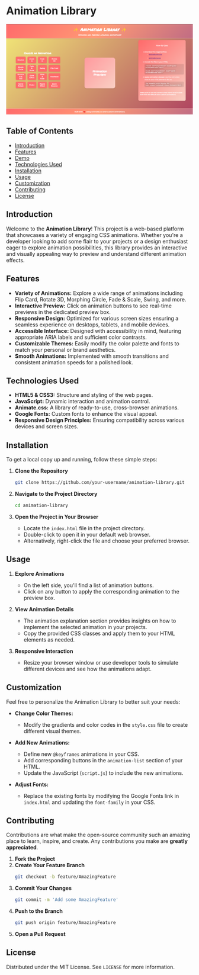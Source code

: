 # Animation Library

![Animation Library Banner](animationlibrary.png)

## Table of Contents
- [Introduction](#introduction)
- [Features](#features)
- [Demo](#demo)
- [Technologies Used](#technologies-used)
- [Installation](#installation)
- [Usage](#usage)
- [Customization](#customization)
- [Contributing](#contributing)
- [License](#license)

## Introduction

Welcome to the **Animation Library**! This project is a web-based platform that showcases a variety of engaging CSS animations. Whether you're a developer looking to add some flair to your projects or a design enthusiast eager to explore animation possibilities, this library provides an interactive and visually appealing way to preview and understand different animation effects.

## Features

- **Variety of Animations:** Explore a wide range of animations including Flip Card, Rotate 3D, Morphing Circle, Fade & Scale, Swing, and more.
- **Interactive Preview:** Click on animation buttons to see real-time previews in the dedicated preview box.
- **Responsive Design:** Optimized for various screen sizes ensuring a seamless experience on desktops, tablets, and mobile devices.
- **Accessible Interface:** Designed with accessibility in mind, featuring appropriate ARIA labels and sufficient color contrasts.
- **Customizable Themes:** Easily modify the color palette and fonts to match your personal or brand aesthetics.
- **Smooth Animations:** Implemented with smooth transitions and consistent animation speeds for a polished look.


## Technologies Used

- **HTML5 & CSS3:** Structure and styling of the web pages.
- **JavaScript:** Dynamic interaction and animation control.
- **Animate.css:** A library of ready-to-use, cross-browser animations.
- **Google Fonts:** Custom fonts to enhance the visual appeal.
- **Responsive Design Principles:** Ensuring compatibility across various devices and screen sizes.

## Installation

To get a local copy up and running, follow these simple steps:

1. **Clone the Repository**
   ```bash
   git clone https://github.com/your-username/animation-library.git
   ```

2. **Navigate to the Project Directory**
   ```bash
   cd animation-library
   ```

3. **Open the Project in Your Browser**
   - Locate the `index.html` file in the project directory.
   - Double-click to open it in your default web browser.
   - Alternatively, right-click the file and choose your preferred browser.

## Usage

1. **Explore Animations**
   - On the left side, you'll find a list of animation buttons.
   - Click on any button to apply the corresponding animation to the preview box.

2. **View Animation Details**
   - The animation explanation section provides insights on how to implement the selected animation in your projects.
   - Copy the provided CSS classes and apply them to your HTML elements as needed.

3. **Responsive Interaction**
   - Resize your browser window or use developer tools to simulate different devices and see how the animations adapt.

## Customization

Feel free to personalize the Animation Library to better suit your needs:

- **Change Color Themes:**
  - Modify the gradients and color codes in the `style.css` file to create different visual themes.

- **Add New Animations:**
  - Define new `@keyframes` animations in your CSS.
  - Add corresponding buttons in the `animation-list` section of your HTML.
  - Update the JavaScript (`script.js`) to include the new animations.

- **Adjust Fonts:**
  - Replace the existing fonts by modifying the Google Fonts link in `index.html` and updating the `font-family` in your CSS.

## Contributing

Contributions are what make the open-source community such an amazing place to learn, inspire, and create. Any contributions you make are **greatly appreciated**.

1. **Fork the Project**
2. **Create Your Feature Branch**
   ```bash
   git checkout -b feature/AmazingFeature
   ```
3. **Commit Your Changes**
   ```bash
   git commit -m 'Add some AmazingFeature'
   ```
4. **Push to the Branch**
   ```bash
   git push origin feature/AmazingFeature
   ```
5. **Open a Pull Request**

## License

Distributed under the MIT License. See `LICENSE` for more information.
